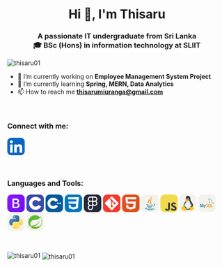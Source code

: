<h1 align="center">Hi 👋, I'm Thisaru</h1>
<h3 align="center">A passionate IT undergraduate from Sri Lanka <br>🎓 BSc (Hons) in information technology at SLIIT</h3>

<p align="left"> <img src="https://komarev.com/ghpvc/?username=thisaru01&label=Profile%20views&color=0e75b6&style=flat" alt="thisaru01" /> </p>

- 🔭 I’m currently working on **Employee Management System Project**
- 🌱 I’m currently learning **Spring, MERN, Data Analytics**
- 📫 How to reach me **thisarumiuranga@gmail.com**

<br>

<h3 align="left">Connect with me:</h3>
<p align="left">
  <a href="#" target="blank"><img align="center" src="https://github.com/tandpfun/skill-icons/blob/main/icons/LinkedIn.svg" alt="LinkedIn" height="40" width="40" /></a>
</p>

<br>
<h3 align="left">Languages and Tools:</h3>
<p align="left">
  <a href="#""><img src="https://github.com/tandpfun/skill-icons/blob/main/icons/Bootstrap.svg" alt="Bootstrap" width="40" height="40"/></a>
  <a href="#"><img src="https://github.com/tandpfun/skill-icons/blob/main/icons/C.svg" alt="C" width="40" height="40"/></a>
  <a href="#"><img src="https://github.com/tandpfun/skill-icons/blob/main/icons/CPP.svg" alt="C++" width="40" height="40"/></a>
  <a href="#"><img src="https://github.com/tandpfun/skill-icons/blob/main/icons/CSS.svg" alt="CSS3" width="40" height="40"/></a>
  <a href="#"><img src="https://github.com/tandpfun/skill-icons/blob/main/icons/Figma-Dark.svg" alt="Figma" width="40" height="40"/></a>
  <a href="#"><img src="https://github.com/tandpfun/skill-icons/blob/main/icons/Git.svg" alt="Git" width="40" height="40"/></a>
  <a href="#"><img src="https://github.com/tandpfun/skill-icons/blob/main/icons/HTML.svg" alt="HTML5" width="40" height="40"/></a>
  <a href="#"><img src="https://github.com/tandpfun/skill-icons/blob/main/icons/Java-Light.svg" alt="Java" width="40" height="40"/></a>
  <a href="#"><img src="https://github.com/tandpfun/skill-icons/blob/main/icons/JavaScript.svg" alt="JavaScript" width="40" height="40"/></a>
  <a href="#"><img src="https://github.com/tandpfun/skill-icons/blob/main/icons/Linux-Light.svg" alt="Linux" width="40" height="40"/></a>
  <a href="#"><img src="https://github.com/tandpfun/skill-icons/blob/main/icons/MySQL-Light.svg" alt="MySQL" width="40" height="40"/></a>
  <a href="#"><img src="https://github.com/tandpfun/skill-icons/blob/main/icons/Python-Light.svg" alt="Python" width="40" height="40"/></a>
  <a href="#"><img src="https://github.com/tandpfun/skill-icons/blob/main/icons/Spring-Light.svg" alt="Spring" width="40" height="40"/></a>
</p>

<br>

<p><img align="left" src="https://github-readme-stats.vercel.app/api/top-langs?username=thisaru01&show_icons=true&locale=en&layout=compact&theme=tokyonight" alt="thisaru01" />&nbsp;<img align="center" src="https://github-readme-stats.vercel.app/api?username=thisaru01&show_icons=true&locale=en&theme=tokyonight" alt="thisaru01" /></p>


